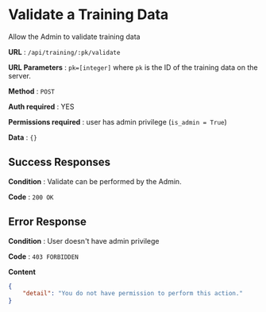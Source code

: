 # Validate a Training Data

Allow the Admin to validate training data

**URL** : `/api/training/:pk/validate`

**URL Parameters** : `pk=[integer]` where `pk` is the ID of the training data on the
server.

**Method** : `POST`

**Auth required** : YES

**Permissions required** : user has admin privilege (`is_admin = True`)

**Data** : `{}`

## Success Responses

**Condition** : Validate can be performed by the Admin.

**Code** : `200 OK`

## Error Response

**Condition** : User doesn't have admin privilege

**Code** : `403 FORBIDDEN`

**Content**
```json
{
    "detail": "You do not have permission to perform this action."
}
```
